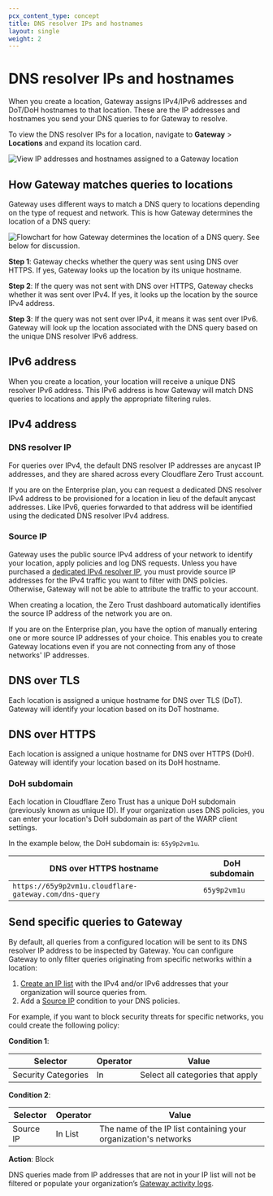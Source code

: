 ```yaml
---
pcx_content_type: concept
title: DNS resolver IPs and hostnames
layout: single
weight: 2
---
```


# DNS resolver IPs and hostnames

When you create a location, Gateway assigns IPv4/IPv6 addresses and DoT/DoH hostnames to that location. These are the IP addresses and hostnames you send your DNS queries to for Gateway to resolve.

To view the DNS resolver IPs for a location, navigate to **Gateway** > **Locations** and expand its location card.

![View IP addresses and hostnames assigned to a Gateway location](/cloudflare-one/static/documentation/policies/location-ips.png)

## How Gateway matches queries to locations

Gateway uses different ways to match a DNS query to locations depending on the type of request and network. This is how Gateway determines the location of a DNS query:

![Flowchart for how Gateway determines the location of a DNS query. See below for discussion.](/cloudflare-one/static/documentation/policies/gateway-determine-location-dns.png)

**Step 1**: Gateway checks whether the query was sent using DNS over HTTPS. If yes, Gateway looks up the location by its unique hostname.

**Step 2**: If the query was not sent with DNS over HTTPS, Gateway checks whether it was sent over IPv4. If yes, it looks up the location by the source IPv4 address.

**Step 3**: If the query was not sent over IPv4, it means it was sent over IPv6. Gateway will look up the location associated with the DNS query based on the unique DNS resolver IPv6 address.

## IPv6 address

When you create a location, your location will receive a unique DNS resolver IPv6 address.
This IPv6 address is how Gateway will match DNS queries to locations and apply the appropriate filtering rules.

## IPv4 address

### DNS resolver IP

For queries over IPv4, the default DNS resolver IP addresses are anycast IP addresses, and they are shared across every Cloudflare Zero Trust account.

If you are on the Enterprise plan, you can request a dedicated DNS resolver IPv4 address to be provisioned for a location in lieu of the default anycast addresses. Like IPv6, queries forwarded to that address will be identified using the dedicated DNS resolver IPv4 address.

### Source IP

Gateway uses the public source IPv4 address of your network to identify your location, apply policies and log DNS requests. Unless you have purchased a [dedicated IPv4 resolver IP](#dns-resolver-ip), you must provide source IP addresses for the IPv4 traffic you want to filter with DNS policies. Otherwise, Gateway will not be able to attribute the traffic to your account.

When creating a location, the Zero Trust dashboard automatically identifies the source IP address of the network you are on.

If you are on the Enterprise plan, you have the option of manually entering one or more source IP addresses of your choice. This enables you to create Gateway locations even if you are not connecting from any of those networks' IP addresses.

## DNS over TLS

Each location is assigned a unique hostname for DNS over TLS (DoT). Gateway will identify your location based on its DoT hostname.

## DNS over HTTPS

Each location is assigned a unique hostname for DNS over HTTPS (DoH). Gateway will identify your location based on its DoH hostname.

### DoH subdomain

Each location in Cloudflare Zero Trust has a unique DoH subdomain (previously known as unique ID). If your organization uses DNS policies, you can enter your location's DoH subdomain as part of the WARP client settings.

In the example below, the DoH subdomain is: `65y9p2vm1u`.

| DNS over HTTPS hostname | DoH subdomain |
| --- | --- |
| `https://65y9p2vm1u.cloudflare-gateway.com/dns-query` | `65y9p2vm1u` |

## Send specific queries to Gateway

By default, all queries from a configured location will be sent to its DNS resolver IP address to be inspected by Gateway. You can configure Gateway to only filter queries originating from specific networks within a location:

1. [Create an IP list](/cloudflare-one/policies/filtering/lists/) with the IPv4 and/or IPv6 addresses that your organization will source queries from.
2. Add a [Source IP](/cloudflare-one/policies/filtering/dns-policies/#source-ip) condition to your DNS policies.

For example, if you want to block security threats for specific networks, you could create the following policy:

**Condition 1**:

| Selector            | Operator | Value                            |
| ------------------- | -------- | -------------------------------- |
| Security Categories | In       | Select all categories that apply |

**Condition 2**:

| Selector  | Operator | Value                                                           |
| --------- | -------- | --------------------------------------------------------------- |
| Source IP | In List  | The name of the IP list containing your organization's networks |

**Action**: Block

DNS queries made from IP addresses that are not in your IP list will not be filtered or populate your organization’s [Gateway activity logs](/cloudflare-one/analytics/logs/gateway-logs/).
